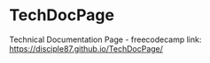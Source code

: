 # TechDocPage
Technical Documentation Page - freecodecamp  link: https://disciple87.github.io/TechDocPage/
